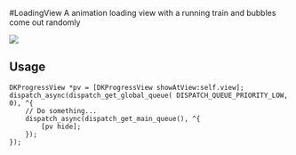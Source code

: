 #LoadingView
A animation loading view with a running train and bubbles come out randomly

[![](demo)]()


## Usage
```
DKProgressView *pv = [DKProgressView showAtView:self.view];
dispatch_async(dispatch_get_global_queue( DISPATCH_QUEUE_PRIORITY_LOW, 0), ^{
	// Do something...
	dispatch_async(dispatch_get_main_queue(), ^{
		[pv hide];
	});
});
```
